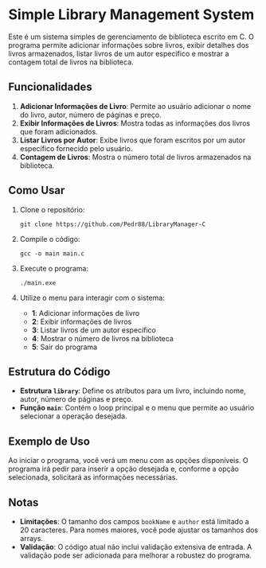 # Simple Library Management System

Este é um sistema simples de gerenciamento de biblioteca escrito em C. O programa permite adicionar informações sobre livros, exibir detalhes dos livros armazenados, listar livros de um autor específico e mostrar a contagem total de livros na biblioteca.

## Funcionalidades

1.  **Adicionar Informações de Livro**: Permite ao usuário adicionar o nome do livro, autor, número de páginas e preço.
2.  **Exibir Informações de Livros**: Mostra todas as informações dos livros que foram adicionados.
3.  **Listar Livros por Autor**: Exibe livros que foram escritos por um autor específico fornecido pelo usuário.
4.  **Contagem de Livros**: Mostra o número total de livros armazenados na biblioteca.

## Como Usar

1.  Clone o repositório:
    
    `git clone https://github.com/Pedr88/LibraryManager-C`
    
2.  Compile o código:
    
    `gcc -o main main.c`
    
3.  Execute o programa:
    
    `./main.exe`
    
4.  Utilize o menu para interagir com o sistema:
    
    -   **1**: Adicionar informações de livro
    -   **2**: Exibir informações de livros
    -   **3**: Listar livros de um autor específico
    -   **4**: Mostrar o número de livros na biblioteca
    -   **5**: Sair do programa

## Estrutura do Código

-   **Estrutura `library`**: Define os atributos para um livro, incluindo nome, autor, número de páginas e preço.
-   **Função `main`**: Contém o loop principal e o menu que permite ao usuário selecionar a operação desejada.

## Exemplo de Uso

Ao iniciar o programa, você verá um menu com as opções disponíveis. O programa irá pedir para inserir a opção desejada e, conforme a opção selecionada, solicitará as informações necessárias.

## Notas

-   **Limitações**: O tamanho dos campos `bookName` e `author` está limitado a 20 caracteres. Para nomes maiores, você pode ajustar os tamanhos dos arrays.
-   **Validação**: O código atual não inclui validação extensiva de entrada. A validação pode ser adicionada para melhorar a robustez do programa.
